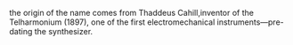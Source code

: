 the origin of the name comes from Thaddeus Cahill,inventor of the Telharmonium (1897), one of the first electromechanical instruments—pre-dating the synthesizer.
